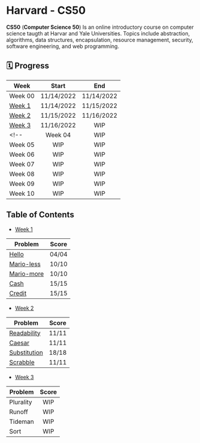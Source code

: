 # Harvard - CS50
<b>CS50</b> (<b>Computer Science 50</b>) Is an online introductory course on computer science taugth at Harvar and Yale Universities. Topics include abstraction, algorithms, data structures, encapsulation, resource management, security, software engineering, and web programming.

## 🗓️ Progress

| Week    |   Start    |    End     |
| ---     |   :---:    |   :---:    |
| Week 00 | 11/14/2022 | 11/14/2022 |
| [Week 1](https://github.com/humbertoarndt/Harvard_CS50/tree/master/week_1) | 11/14/2022 | 11/15/2022 |
| [Week 2](https://github.com/humbertoarndt/Harvard_CS50/tree/master/week_2) | 11/15/2022 | 11/16/2022 |
| [Week 3](https://github.com/humbertoarndt/Harvard_CS50/tree/master/week_3) | 11/16/2022 | WIP |
<!-- | Week 04 | WIP | WIP |
| Week 05 | WIP | WIP |
| Week 06 | WIP | WIP |
| Week 07 | WIP | WIP |
| Week 08 | WIP | WIP |
| Week 09 | WIP | WIP |
| Week 10 | WIP | WIP | -->

## Table of Contents
* [Week 1](https://github.com/humbertoarndt/Harvard_CS50/tree/master/week_1)  

| Problem    | Score |
| ---        | :---: |
| [Hello](https://github.com/humbertoarndt/Harvard_CS50/blob/master/week_1/hello.c)           | 04/04 |
| [Mario-less](https://github.com/humbertoarndt/Harvard_CS50/blob/master/week_1/mario_less.c) | 10/10 |
| [Mario-more](https://github.com/humbertoarndt/Harvard_CS50/blob/master/week_1/mario_more.c) | 10/10 |
| [Cash](https://github.com/humbertoarndt/Harvard_CS50/blob/master/week_1/cash.c)             | 15/15 |
| [Credit](https://github.com/humbertoarndt/Harvard_CS50/blob/master/week_1/credit.c)         | 15/15 |

* [Week 2](https://github.com/humbertoarndt/Harvard_CS50/tree/master/week_2)  

| Problem      | Score |
| ---          | :---: |
| [Readability](https://github.com/humbertoarndt/Harvard_CS50/blob/master/week_2/readability.c)   | 11/11 |
| [Caesar](https://github.com/humbertoarndt/Harvard_CS50/blob/master/week_2/caesar.c)             | 11/11 |
| [Substitution](https://github.com/humbertoarndt/Harvard_CS50/blob/master/week_2/substitution.c) | 18/18 |
| [Scrabble](https://github.com/humbertoarndt/Harvard_CS50/blob/master/week_2/scrabble.c)         | 11/11 |

* [Week 3](https://github.com/humbertoarndt/Harvard_CS50/tree/master/week_3)  

| Problem      | Score |
| ---          | :---: |
| Plurality    |  WIP  |
| Runoff       |  WIP  |
| Tideman      |  WIP  |
| Sort         |  WIP  |

<!-- * [Week 4](#harvard---cs50)
* [Week 5](#harvard---cs50)
* [Week 6](#harvard---cs50)
* [Week 7](#harvard---cs50)
* [Week 8](#harvard---cs50)
* [Week 9](#harvard---cs50)
* [Week 10](#harvard---cs50)
* [Final Project](#harvard---cs50) -->